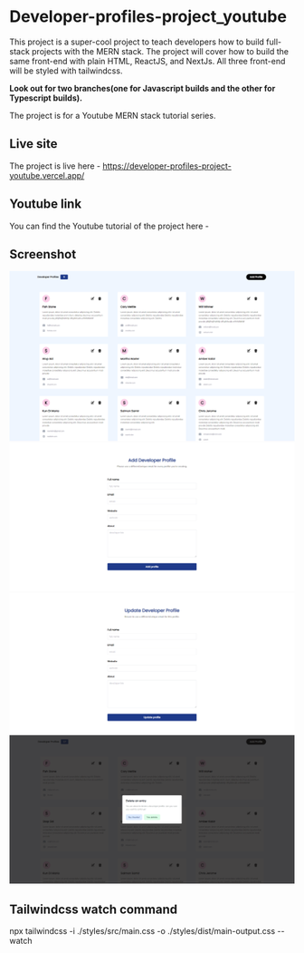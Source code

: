 # Developer-profiles-project_youtube
This project is a super-cool project to teach developers how to build full-stack projects with the MERN stack. The project will cover 
how to build the same front-end with plain HTML, ReactJS, and NextJs. All three front-end will be styled with tailwindcss.

**Look out for two branches(one for Javascript builds and the other for Typescript builds).**

The project is for a Youtube MERN stack tutorial series.

## Live site

The project is live here - https://developer-profiles-project-youtube.vercel.app/

## Youtube link

You can find the Youtube tutorial of the project here - 

## Screenshot

![image](./assets/images/home-ui.png)
![image](./assets/images/add-profile-ui.png)
![image](./assets/images/update-profile-ui.png)
![image](./assets/images/delete-prompt-ui.png)


## Tailwindcss watch command

npx tailwindcss -i ./styles/src/main.css -o ./styles/dist/main-output.css --watch
